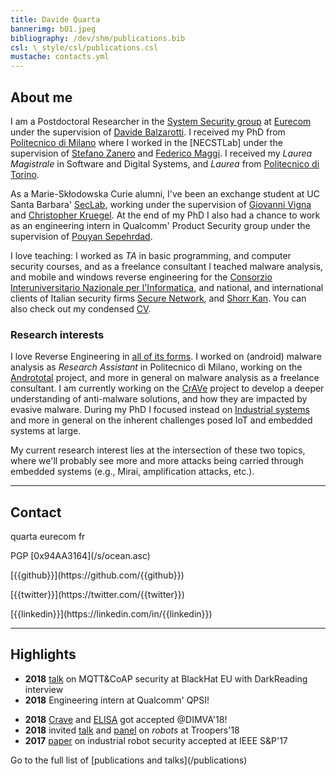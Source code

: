 ```yaml
---
title: Davide Quarta
bannerimg: b01.jpeg
bibliography: /dev/shm/publications.bib
csl: \_style/csl/publications.csl
mustache: contacts.yml
---
```


## About me
I am a Postdoctoral Researcher in the [System Security group](http://www.s3.eurecom.fr) at [Eurecom](http://www.eurecom.fr) under the supervision of [Davide Balzarotti](http://s3.eurecom.fr/~balzarot/). I received my PhD from [Politecnico di Milano](https://www.polimi.it/) where I worked in the [NECSTLab] under the supervision of [Stefano Zanero](http://home.deib.polimi.it/zanero/) and [Federico Maggi](https://maggi.cc/).
I received my *Laurea Magistrale* in Software and Digital Systems, and *Laurea* from [Politecnico di Torino](https://www.polito.it/).

As a Marie-Skłodowska Curie alumni, I've been an exchange student at UC Santa Barbara' [SecLab](https://seclab.cs.ucsb.edu/), working under the supervision of [Giovanni Vigna](https://cs.ucsb.edu/~vigna/) and [Christopher Kruegel](https://www.cs.ucsb.edu/~chris/). At the end of my PhD I also had a chance to work as an engineering intern in Qualcomm' Product Security group under the supervision of [Pouyan Sepehrdad](https://scholar.google.com/citations?user=I-kR9XsAAAAJ).

I love teaching: I worked as *TA* in basic programming, and computer security courses, and as a freelance consultant I teached malware analysis, and mobile and windows reverse engineering for the [Consorzio Interuniversitario Nazionale per l'Informatica](https://www.consorzio-cini.it), and national, and international clients of Italian security firms [Secure Network](https://www.securenetwork.it), and [Shorr Kan](http://www.shorr-kan.com/). You can also check out my condensed [CV](/s/cv.pdf).

### Research interests

I love Reverse Engineering in <a href="/projects/">all of its forms</a>. I worked on (android) malware analysis as *Research Assistant* in Politecnico di Milano, working on the <a href="https://andrototal.org">Andrototal</a> project, and more in general on malware analysis as a freelance consultant. I am currently working on the <a href="projects/#crave">CrAVe</a> project to develop a deeper understanding of anti-malware solutions, and how they are impacted by evasive malware.
During my PhD I focused instead on <a href="https://robosec.org">Industrial systems</a> and more in general on the inherent challenges posed IoT and embedded systems at large.

My current research interest lies at the intersection of these two topics, where we'll probably see more and more attacks being carried through embedded systems (e.g., Mirai, amplification attacks, etc.).
<hr />

## Contact
<p class="social fas fa-envelope">quarta <a class="fas fa-xs fa-at"><a> eurecom <a class="far fa-xs fa-dot-circle"></a> fr</p>
<p class="social fas fa-lock">PGP [0x94AA3164](/s/ocean.asc)</p>
<p class="social fab fa-github">[{{github}}](https://github.com/{{github}})</p>
<p class="social fab fa-twitter">[{{twitter}}](https://twitter.com/{{twitter}})</p>
<p class="social fab fa-linkedin">[{{linkedin}}](https://linkedin.com/in/{{linkedin}})</p>
<hr />

## Highlights

+ **2018** [talk](https://www.blackhat.com/eu-18/briefings/schedule/index.html#when-machines-cant-talk-security-and-privacy-issues-of-machine-to-machine-data-protocols-12722) on MQTT&amp;CoAP security at BlackHat EU with DarkReading interview
+ **2018** Engineering intern at Qualcomm' QPSI! <p class="fas fa-xs fa-heart"></p>
+ **2018** [Crave](/projects/#crave) and [ELISA](https://link.springer.com/chapter/10.1007/978-3-319-93411-2_16) got accepted \@DIMVA'18!
+ **2018** invited [talk](https://www.troopers.de/troopers18/agenda/yxzlz7/) and [panel](https://www.troopers.de/troopers18/agenda/bgsj3x/) on *robots* at Troopers'18
+ **2017** [paper](https://robosec.org) on industrial robot security accepted at IEEE S&amp;P'17

<p class="text-right">Go to the full list of [publications and talks](/publications)</p>
